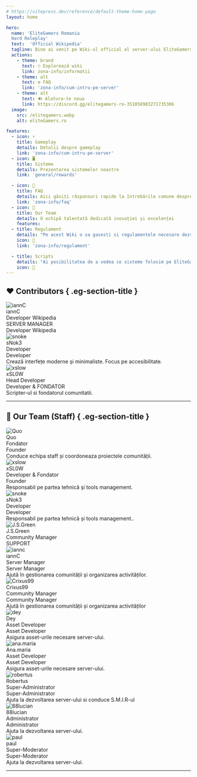 ```yaml
---
# https://vitepress.dev/reference/default-theme-home-page
layout: home

hero:
  name: 'EliteGamers Romania
  Hard Roleplay'
  text:  'Official Wikipedia'
  tagline: Bine ai venit pe Wiki-ul official al server-ului EliteGamers RolePlay!
  actions:
    - theme: brand
      text: 🖱 Explorează wiki
      link: zona-info/informatii
    - theme: alt
      text: ⚙️ FAQ
      link: 'zona-info/cum-intru-pe-server'
    - theme: alt
      text: 🔊 Alatura-te noua
      link: https://discord.gg/elitegamers-ro-351058903271735306
  image:
    src: /elitegamers.webp
    alt: eliteGamers.ro

features:
  - icon: ⚡
    title: Gameplay
    details: Detalii despre gameplay
    link: 'zona-info/cum-intru-pe-server'
  - icon: 🖥️
    title: Sisteme
    details: Prezentarea sistemelor noastre
    link: 'general/rewards'

  - icon: 📖
    title: FAQ
    details: Aici găsiți răspunsuri rapide la întrebările comune despre serverul nostru FiveM, pentru a vă ajuta să vă bucurați de experiența de joc
    link: 'zona-info/faq'
  - icon: 🤝
    title: Our Team
    details: O echipă talentată dedicată inovației și excelenței
    features:
  - title: Regulament
    details: "Pe acest Wiki o sa gasesti si regulamentele necesare dezvoltarii tale."
    icon: 🎉
    link: 'zona-info/regulament'

  - title: Scripts
    details: "Ai posibilitatea de a vedea ce sisteme folosim pe EliteGamers RP Romania!"
    icon: 🔌
---
```




<script setup>
import { onMounted } from 'vue'
import StarRating from '.vitepress/components/StarRating.vue'
import SiteMap from '.vitepress/components/SiteMap.vue'


onMounted(() => {
  const cards = Array.from(document.querySelectorAll(".card-section .card"))
  const cardsContainer = document.querySelector(".card-section")
  if (!cardsContainer) return

  cardsContainer.addEventListener("mousemove", (e) => {
    for (const card of cards) {
      const rect = card.getBoundingClientRect()
      const x = e.clientX - rect.left
      const y = e.clientY - rect.top
      card.style.setProperty("--mouse-x", `${x}px`)
      card.style.setProperty("--mouse-y", `${y}px`)
    }
  })
})
</script>

## ❤️ Contributors { .eg-section-title }

<div class="eg-cards-contributors">

  <div class="eg-card">
    <img src="https://cdn.discordapp.com/avatars/371621920162185216/a_54f12dbcb50de232d5b37c63abd8514d?size=1024" alt="iannC" />
    <div class="eg-name">iannC</div>
    <div class="eg-role">Developer Wikipedia</div>
    <span class="eg-badge red">SERVER MANAGER</span>
    <div class="eg-desc">Developer Wikipedia</div>
    <!-- <a class="eg-link" href="#">GitHub ↗</a> -->
  </div>

  <div class="eg-card">
    <img src="https://cdn.discordapp.com/avatars/295581149986553857/14ab973e2e0ad5cf4ecf5f55c0d8a94b?size=1024" alt="snoke" />
    <div class="eg-name">sNok3</div>
    <div class="eg-role">Developer</div>
    <span class="eg-badge red">Developer</span>
    <div class="eg-desc">Crează interfețe moderne și minimaliste. Focus pe accesibilitate.</div>
    <!-- <a class="eg-link" href="#">GitHub ↗</a> -->
  </div>

  <div class="eg-card">
    <img src="https://cdn.discordapp.com/avatars/262600228719427584/6bbd35d58578cde62ac75422a45781c7?size=1024" alt="xslow" />
    <div class="eg-name">xSL0W</div>
    <div class="eg-role"> Head Developer</div>
    <span class="eg-badge red">Developer & FONDATOR</span>
    <div class="eg-desc">Scripter-ul si fondatorul comunitatii.</div>
    <!-- <a class="eg-link" href="#">GitHub ↗</a> -->
  </div>

</div>

---

## 🔵 Our Team (Staff) { .eg-section-title }

<div class="eg-cards-team">

  <div class="eg-card">
    <img src="/public/quo.jpg" alt="Quo" />
    <div class="eg-name">Quo</div>
    <div class="eg-role">Fondator</div>
    <span class="eg-badge red">Founder</span>
    <div class="eg-desc">Conduce echipa staff și coordoneaza proiectele comunității.</div>
  </div>

  <div class="eg-card">
    <img src="https://cdn.discordapp.com/avatars/262600228719427584/6bbd35d58578cde62ac75422a45781c7?size=1024" alt="xslow" />
    <div class="eg-name">xSL0W</div>
    <div class="eg-role">Developer & Fondator</div>
    <span class="eg-badge red">Founder</span>
    <div class="eg-desc">Responsabil pe partea tehnică și tools management.</div>
  </div>

  <div class="eg-card">
    <img src="https://cdn.discordapp.com/avatars/295581149986553857/14ab973e2e0ad5cf4ecf5f55c0d8a94b?size=1024" alt="snoke" />
    <div class="eg-name">sNok3</div>
    <div class="eg-role">Developer</div>
    <span class="eg-badge red">Developer</span>
    <div class="eg-desc">Responsabil pe partea tehnică și tools management..</div>
  </div>

  <div class="eg-card">
    <img src="https://cdn.discordapp.com/avatars/220330365267607552/17d2d94cab55eba50258ecf8bad9b90c?size=1024" alt="J.S.Green" />
    <div class="eg-name">J.S.Green</div>
    <div class="eg-role">Community Manager</div>
    <span class="eg-badge purple">SUPPORT</span>
    <div class="eg-desc"></div>
  </div>

  <div class="eg-card">
    <img src="https://cdn.discordapp.com/avatars/371621920162185216/a_54f12dbcb50de232d5b37c63abd8514d?size=1024" alt="iannc" />
    <div class="eg-name">iannC</div>
    <div class="eg-role">Server Manager</div>
    <span class="eg-badge red">Server Manager</span>
    <div class="eg-desc">Ajută în gestionarea comunității și organizarea activităților.</div>
  </div>

  <div class="eg-card">
    <img src="https://cdn.discordapp.com/avatars/289800581420417025/9ad8a8799df6489541919ff4e1504343?size=1024" alt="Crixus99" />
    <div class="eg-name">Crixus99</div>
    <div class="eg-role">Community Manager</div>
    <span class="eg-badge red">Community Manager</span>
    <div class="eg-desc">Ajută în gestionarea comunității și organizarea activităților</div>
  </div>

  <div class="eg-card">
    <img src="https://cdn.discordapp.com/avatars/848867959219683360/c4dd9648f6bbe51ee584401a01d06c83?size=1024" alt="dey" />
    <div class="eg-name">Dey</div>
    <div class="eg-role">Asset Developer</div>
    <span class="eg-badge red">Asset Developer</span>
    <div class="eg-desc">Asigura asset-urile necesare server-ului.</div>
  </div>

  <div class="eg-card">
    <img src="https://cdn.discordapp.com/avatars/992353206506110986/5f21fbd7d8238b2dee46597d655d2111?size=1024" alt="ana.maria" />
    <div class="eg-name">Ana.maria</div>
    <div class="eg-role">Asset Developer</div>
    <span class="eg-badge red">Asset Developer</span>
    <div class="eg-desc">Asigura asset-urile necesare server-ului.</div>
  
  </div>
    <div class="eg-card">
    <img src="https://cdn.discordapp.com/avatars/278845054510956544/a_9a1f5e4796494606fe90370d57f427bd?size=1024" alt="robertus" />
    <div class="eg-name">Robertus</div>
    <div class="eg-role">Super-Administrator</div>
    <span class="eg-badge blue">Super-Administrator</span>
    <div class="eg-desc">Ajuta la dezvoltarea server-ului si conduce S.M.I.R-ul</div>
  
  </div>  
  
  <div class="eg-card">
    <img src="https://cdn.discordapp.com/avatars/284308015761326080/4a69773ed940b745942271a137257fed?size=1024" alt="88lucian" />
    <div class="eg-name">88lucian</div>
    <div class="eg-role">Administrator</div>
    <span class="eg-badge blue">Administrator</span>
    <div class="eg-desc">Ajuta la dezvoltarea server-ului.</div>
  
  </div>  

 </div>
    <div class="eg-card">
    <img src="https://cdn.discordapp.com/avatars/986769424524640347/fee223c807987d3bb6231c0038d0e505?size=1024" alt="paul" />
    <div class="eg-name">paul</div>
    <div class="eg-role">Super-Moderator</div>
    <span class="eg-badge orange">Super-Moderator</span>
    <div class="eg-desc">Ajuta la dezvoltarea server-ului.</div>
</div>




<ClientOnly>
  <StarRating />
</ClientOnly>

---

<SiteMap />